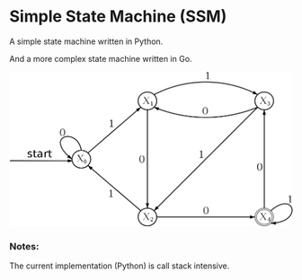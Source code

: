 # Simple State Machine (SSM)

A simple state machine written in Python.

And a more complex state machine written in Go.

![Diagram](.html/ssm.png)

### Notes:

The current implementation (Python) is call stack intensive.
